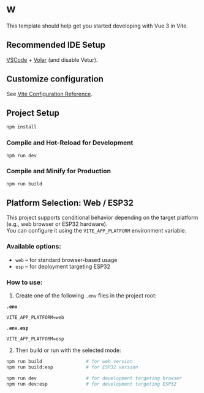 # w

This template should help get you started developing with Vue 3 in Vite.

## Recommended IDE Setup

[VSCode](https://code.visualstudio.com/) + [Volar](https://marketplace.visualstudio.com/items?itemName=Vue.volar) (and disable Vetur).

## Customize configuration

See [Vite Configuration Reference](https://vite.dev/config/).

## Project Setup

```sh
npm install
```

### Compile and Hot-Reload for Development

```sh
npm run dev
```

### Compile and Minify for Production

```sh
npm run build
```


## Platform Selection: Web / ESP32

This project supports conditional behavior depending on the target platform (e.g., web browser or ESP32 hardware).  
You can configure it using the `VITE_APP_PLATFORM` environment variable.

### Available options:
- `web` – for standard browser-based usage
- `esp` – for deployment targeting ESP32

### How to use:

1. Create one of the following `.env` files in the project root:

**`.env`**
```env
VITE_APP_PLATFORM=web
```

**`.env.esp`**
```env
VITE_APP_PLATFORM=esp
```

2. Then build or run with the selected mode:

```sh
npm run build                # for web version
npm run build:esp            # for ESP32 version

npm run dev                  # for development targeting browser
npm run dev:esp              # for development targeting ESP32
```

